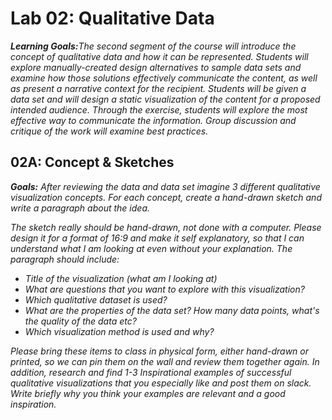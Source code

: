 # Lab 02: Qualitative Data

<i><b>Learning Goals:</b>The second segment of the course will introduce the concept of qualitative data and how it can be
represented. Students will explore manually-created design alternatives to sample data sets and
examine how those solutions effectively communicate the content, as well as present a narrative
context for the recipient. Students will be given a data set and will design a static visualization of the
content for a proposed intended audience. Through the exercise, students will explore the most
effective way to communicate the information. Group discussion and critique of the work will
examine best practices.</i>

## 02A: Concept & Sketches

<i><b>Goals:</b> After reviewing the data and data set imagine 3 different qualitative visualization concepts. For each concept, create a hand-drawn sketch and write a paragraph about the idea.

The sketch really should be hand-drawn, not done with a computer. Please design it for a format of 16:9 and make it self explanatory, so that I can understand what I am looking at even without your explanation.
The paragraph should include:
- Title of the visualization (what am I looking at)
- What are questions that you want to explore with this visualization?
- Which qualitative dataset is used? 
- What are the properties of the data set? How many data points, what's the quality of the data etc?
- Which visualization method is used and why?

Please bring these items to class in physical form, either hand-drawn or printed, so we can pin them on the wall and review them together again. In addition, research and find 1-3 Inspirational examples of successful qualitative visualizations that you especially like and post them on slack. Write briefly why you think your examples are relevant and a good inspiration.
